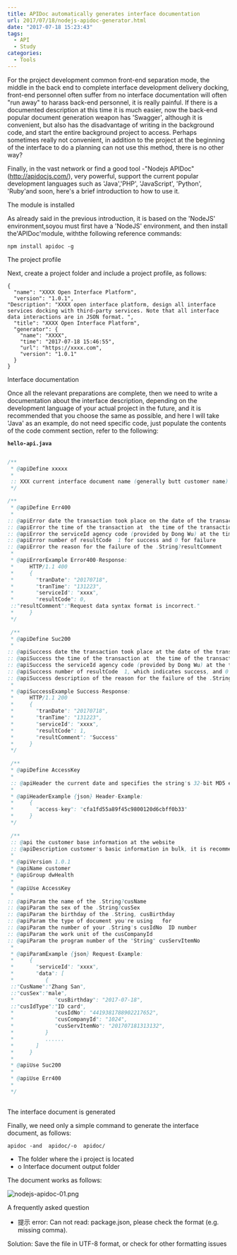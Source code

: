 ```yaml
---
title: APIDoc automatically generates interface documentation
url: 2017/07/18/nodejs-apidoc-generator.html
date: "2017-07-18 15:23:43"
tags: 
  - API
  - Study
categories:
  - Tools
---
```


For the project development common front-end separation mode, the middle in the back end to complete interface development delivery docking, front-end personnel often suffer from no interface documentation will often "run away" to harass back-end personnel, it is really painful. If there is a documented description at this time it is much easier, now the back-end popular document generation weapon has 'Swagger', although it is convenient, but also has the disadvantage of writing in the background code, and start the entire background project to access. Perhaps sometimes really not convenient, in addition to the project at the beginning of the interface to do a planning can not use this method, there is no other way? 

<!--more-->

Finally, in the vast network or find a good tool -"Nodejs  APIDoc"(http://apidocjs.com/), very powerful, support the current popular development languages such as 'Java','PHP', 'JavaScript', 'Python', 'Ruby'and soon, here's a brief introduction to how to use it. 

The module is installed

As already said in  the previous introduction, it is based on the 'NodeJS' environment,soyou must first have a 'NodeJS' environment, and then install the'APIDoc'module, withthe following reference commands:

```
npm install apidoc -g
```

The project profile

Next, create a project folder and include a project profile, as follows:

```
{
  "name": "XXXX Open Interface Platform",
  "version": "1.0.1",
"Description": "XXXX open interface platform, design all interface services docking with third-party services. Note that all interface data interactions are in JSON format. ",
  "title": "XXXX Open Interface Platform",
  "generator": {
    "name": "XXXX",
    "time": "2017-07-18 15:46:55",
    "url": "https://xxxx.com",
    "version": "1.0.1"
  }
}
```

Interface documentation

Once all the relevant preparations are complete, then we need to write a documentation about the interface description, depending on the development language of your actual project in the future, and it is recommended that you choose the same as possible, and here I will take 'Java' as an example, do not need specific code, just populate the contents of the code comment section, refer to the following:

**`hello-api.java`**
```java

/**
 * @apiDefine xxxxx
 *
 :: XXX current interface document name (generally butt customer name)
 */

/**
 * @apiDefine Err400
 *
:: @apiError date the transaction took place on the date of the transaction at the time of the transaction
:: @apiError the time of the transaction at  the time of the transaction
:: @apiError the serviceId agency code (provided by Dong Wu) at the time
:: @apiError number of resultCode  1 for success and 0 for failure
:: @apiError the reason for the failure of the .String?resultComment  
 *
 * @apiErrorExample Error400-Response:
 *     HTTP/1.1 400
 *     {
 *       "tranDate": "20170718",
 *       "tranTime": "131223",
 *       "serviceId": "xxxx",
 *       "resultCode": 0,
 ::"resultComment":"Request data syntax format is incorrect."
 *     }
 */
 
 /**
 * @apiDefine Suc200
 *
:: @apiSuccess date the transaction took place at the date of the transaction at the time of the transaction at the time of the transaction
:: @apiSuccess the time of the transaction at  the time of the transaction
:: @apiSuccess the serviceId agency code (provided by Dong Wu) at the time of the issue
:: @apiSuccess number of resultCode  1, which indicates success, and 0 indicates failure
:: @apiSuccess description of the reason for the failure of the .String?resultComment  
 *
 * @apiSuccessExample Success-Response:
 *     HTTP/1.1 200
 *     {
 *       "tranDate": "20170718",
 *       "tranTime": "131223",
 *       "serviceId": "xxxx",
 *       "resultCode": 1,
 *       "resultComment": "Success"
 *     }
 */
 
 /**
 * @apiDefine AccessKey
 *
 :: @apiHeader the current date and specifies the string's 32-bit MD5 encryption string.
 *
 * @apiHeaderExample {json} Header-Example:
 *     {
 *       "access-key": "cfa1fd55a89f45c9800120d6cbff0b33"
 *     }
 */
 
 /**
 :: @api the customer base information at the website
 :: @apiDescription customer's basic information in bulk, it is recommended that each batch not be larger than 1000 records.
 * 
 * @apiVersion 1.0.1 
 * @apiName customer
 * @apiGroup dwHealth
 * 
 * @apiUse AccessKey
 *
:: @apiParam the name of the .String?cusName  
:: @apiParam the sex of the .String?cusSex  
:: @apiParam the birthday of the .String, cusBirthday  
:: @apiParam the type of document you're using   for
:: @apiParam the number of your .String's cusIdNo  ID number
:: @apiParam the work unit of the cusCompanyId  
:: @apiParam the program number of the "String" cusServItemNo  
 *
 * @apiParamExample {json} Request-Example:
 *     {
 *       "serviceId": "xxxx",
 *       "data": [
 *          {
 ::"CusName":"Zhang San",
 ::"cusSex":"male",
 *             "cusBirthday": "2017-07-18",
 ::"cusIdType":"ID card",
 *             "cusIdNo": "4419381788902217652",
 *             "cusCompanyId": "1024",
 *             "cusServItemNo": "201707181313132",
 *          }
 *          ......
 *       ]
 *     }
 *
 * @apiUse Suc200
 *
 * @apiUse Err400
 *
 */
 
```

The interface document is generated

Finally, we need only a simple command to generate the interface document, as follows:

```
apidoc -and  apidoc/-o  apidoc/
```

- The folder where the i project is located
- o Interface document output folder


The document works as follows:

![nodejs-apidoc-01.png](//lisenhui.gitee.io/imgs/blog/2017/07-18-nodejs-apidoc-01.png)

A frequently asked question

- 提示 error: Can not read: package.json, please check the format (e.g. missing comma).

Solution: Save the file in UTF-8 format, or check for other formatting issues